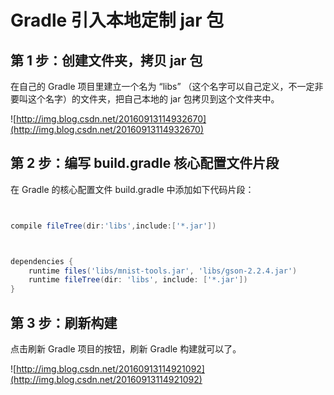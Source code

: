 # Gradle 引入本地定制 jar 包


## 第 1 步：创建文件夹，拷贝 jar 包

在自己的 Gradle 项目里建立一个名为 “libs” （这个名字可以自己定义，不一定非要叫这个名字）的文件夹，把自己本地的 jar 包拷贝到这个文件夹中。 

![http://img.blog.csdn.net/20160913114932670](http://img.blog.csdn.net/20160913114932670)

## 第 2 步：编写 build.gradle 核心配置文件片段

在 Gradle 的核心配置文件 build.gradle 中添加如下代码片段：
```groovy


compile fileTree(dir:'libs',include:['*.jar'])



dependencies {
    runtime files('libs/mnist-tools.jar', 'libs/gson-2.2.4.jar')
    runtime fileTree(dir: 'libs', include: ['*.jar'])
} 


```
## 第 3 步：刷新构建

点击刷新 Gradle 项目的按钮，刷新 Gradle 构建就可以了。 

![http://img.blog.csdn.net/20160913114921092](http://img.blog.csdn.net/20160913114921092)